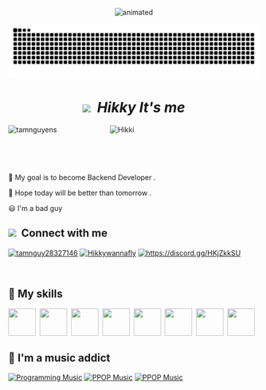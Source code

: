 <p align="center">

<img src="https://readme-typing-svg.herokuapp.com?size=30&duration=1500&lines=Hello+world!;Ch%C3%A0o+th%E1%BA%BF+gi%E1%BB%9Bi!;%E3%81%93%E3%82%93%E3%81%AB%E3%81%A1%E3%81%AF%E4%B8%96%E7%95%8C!!;Hallo+Welt!;%D0%9F%D1%80%D0%B8%D0%B2%D0%B5%D1%82%2C+%D0%BC%D0%B8%D1%80!;Bonjour+le+monde!;%EC%95%88%EB%85%95%ED%95%98%EC%84%B8%EC%9A%94+%EC%84%B8%EA%B3%84!;I'm+TamNguyen;You+can+call+me+Hikky" alt="animated" />
 </p>

<p align="center"> <img src="https://github.com/TamNguyenS/TamNguyenS/blob/output/github-contribution-grid-snake.svg" alt="tamnguyens" /> </p>

## <h1 align="center"> <img src="https://64.media.tumblr.com/433e8d5da16bac374f2474cdfaf38464/tumblr_mtyjh4J78X1rbm1fao1_500.gif" width="32px"> &nbsp;***Hikky It's me***



<img align="right" alt="Hikki" width="300" src="https://camo.githubusercontent.com/25f4341435db58189f8ec1d5933b531497ccbcbf4ba1ced12f677b308c7eea66/68747470733a2f2f632e74656e6f722e636f6d2f474e37334d4b4261775a5941414141692f627573792d637574652e676966">
<p align="left"> <img src="https://komarev.com/ghpvc/?username=tamnguyens&label=Profile%20views&color=0e75b6&style=flat" alt="tamnguyens" /> </p>
<br> <br> <br>
 
 🎯 My goal is to become Backend Developer .

 🚀 Hope today will be better than tomorrow .
 
 😃 I'm a bad guy


 
 ## <img src="https://camo.githubusercontent.com/ffbf71edb9eb65671926a8cc42a5a740bf5b799a9b93699a3a0de76e1793a80b/68747470733a2f2f6d656469612e67697068792e636f6d2f6d656469612f54456e586b637348725034596564436868412f67697068792e676966" width="35px">&nbsp; Connect with me
 
<p align="left">
<a href="https://twitter.com/tamnguy28327146" target="blank"><img align="center" src="https://raw.githubusercontent.com/rahuldkjain/github-profile-readme-generator/master/src/images/icons/Social/twitter.svg" alt="tamnguy28327146" height="30" width="40" /></a>
<a href="https://fb.com/Hikkywannafly" target="blank"><img align="center" src="https://raw.githubusercontent.com/rahuldkjain/github-profile-readme-generator/master/src/images/icons/Social/facebook.svg" alt="Hikkywannafly" height="30" width="40" /></a>
<a href="https://discord.gg/https://discord.gg/HKjZkkSU" target="blank"><img align="center" src="https://raw.githubusercontent.com/rahuldkjain/github-profile-readme-generator/master/src/images/icons/Social/discord.svg" alt="https://discord.gg/HKjZkkSU" height="30" width="40" /></a>
</p>
 <br>
 
## 🔮 **My skills**
 <img src="https://camo.githubusercontent.com/ece04e9e6d8e7370a88024f41d544915e01ce71b5457326c08349cc282ccf2d4/68747470733a2f2f6d65646961332e67697068792e636f6d2f6d656469612f6c6e377a32655772696951416c6c6656636e2f323030772e77656270" width="55px" height="55px" >&nbsp;
 <img src="https://media.giphy.com/media/fsEaZldNC8A1PJ3mwp/giphy.gif" width="55px" height="55px" >&nbsp;
<img src="https://media.giphy.com/media/XAxylRMCdpbEWUAvr8/giphy.gif" width="55px" height="55px" >&nbsp;
 <img src="https://media.giphy.com/media/Sr8xDpMwVKOHUWDVRD/giphy.gif" width="55px" height="55px" >&nbsp;
 <img src="https://media.giphy.com/media/JqDcpPX8vWahUny0pE/giphy.gif" width="55px" height="55px" >&nbsp;
<img src="https://media.giphy.com/media/kHlrPbN9zaoOo7KXDo/giphy.gif" width="55px" height="55px" >&nbsp;
<img src="https://camo.githubusercontent.com/4d67389739aa53e876a878719fa61eeebea468ae0be6af71903fa8c4c9b72018/68747470733a2f2f692e67697068792e636f6d2f6d656469612f49647941514a564e326b56504e55726f6a4d2f3230302e77656270" width="55px" height="55px" >&nbsp;
<img src="https://camo.githubusercontent.com/0cad3f969b0946abd0e5f16e9ed1ff78a2495a40c2bb5c6414aefd4be76505aa/68747470733a2f2f692e67697068792e636f6d2f6d656469612f4b7a4a6b7a6a676766474e355079366e6b542f3230302e77656270" width="55px" height="55px" >&nbsp;
## 🎻 **I'm a music addict**

[![Programming Music](https://img.shields.io/badge/Loffi%20Chill-%231DB954.svg?&style=for-the-badge&logo=spotify&logoColor=white)](https://open.spotify.com/playlist/5eHUErerg4SbhttZgtGvOT?si=744446ba11de46fc)  [![PPOP Music](https://img.shields.io/badge/Mikki%20Loffi-%231DB954.svg?&style=for-the-badge&logo=spotify&logoColor=white)](https://open.spotify.com/playlist/4SYNclFrwAf717XkW02KRT?si=0e87897bef064e07) [![PPOP Music](https://img.shields.io/badge/Japan%20Loffi-%231DB954.svg?&style=for-the-badge&logo=spotify&logoColor=white)](https://open.spotify.com/playlist/4SYNclFrwAf717XkW02KRT?si=0e87897bef064e07)



